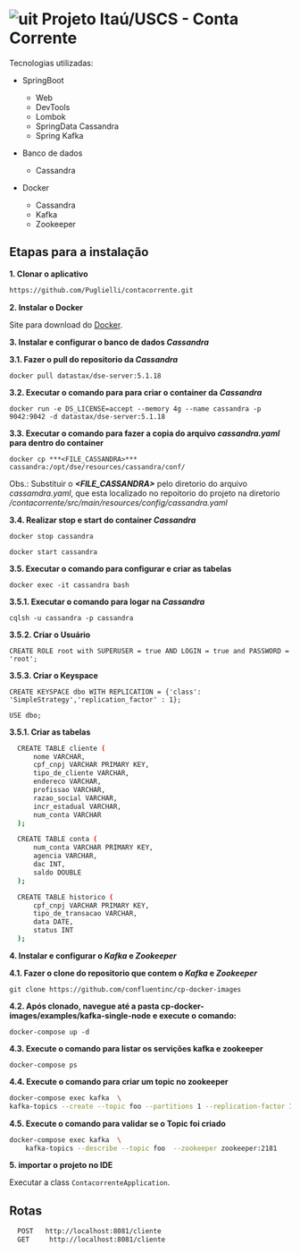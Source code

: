# ![uit](https://user-images.githubusercontent.com/62891985/82739494-5e96bd80-9d16-11ea-993d-25c048bad462.png) Projeto Itaú/USCS - Conta Corrente

Tecnologias utilizadas:

- SpringBoot
  - Web
  - DevTools
  - Lombok
  - SpringData Cassandra
  - Spring Kafka

- Banco de dados
  - Cassandra
 
- Docker
  - Cassandra
  - Kafka
  - Zookeeper

## Etapas para a instalação

**1. Clonar o aplicativo**

```bash
https://github.com/Puglielli/contacorrente.git
```

**2. Instalar o Docker**

Site para download do [Docker](https://docs.docker.com/get-docker/).

**3. Instalar e configurar o banco de dados *Cassandra***

  **3.1. Fazer o pull do repositorio da *Cassandra***

  `docker pull datastax/dse-server:5.1.18`

  **3.2. Executar o comando para para criar o container da *Cassandra***
  
  `docker run -e DS_LICENSE=accept --memory 4g --name cassandra -p 9042:9042 -d datastax/dse-server:5.1.18`

  **3.3. Executar o comando para fazer a copia do arquivo *cassandra.yaml* para dentro do container**
 
  `docker cp ***<FILE_CASSANDRA>*** cassandra:/opt/dse/resources/cassandra/conf/`

  Obs.: Substituir o ***<FILE_CASSANDRA>*** pelo diretorio do arquivo *cassamdra.yaml*, que esta localizado no repoitorio do projeto na diretorio _/contacorrente/src/main/resources/config/cassandra.yaml_

  **3.4. Realizar stop e start do container *Cassandra***
  
  `docker stop cassandra`

  `docker start cassandra`

  **3.5. Executar o comando para configurar e criar as tabelas**
  
  `docker exec -it cassandra bash`

  **3.5.1. Executar o comando para logar na *Cassandra***
  
  `cqlsh -u cassandra -p cassandra`

  **3.5.2. Criar o Usuário**

  `CREATE ROLE root with SUPERUSER = true AND LOGIN = true and PASSWORD = 'root';`

  **3.5.3. Criar o Keyspace**

  `CREATE KEYSPACE dbo WITH REPLICATION = {'class': 'SimpleStrategy','replication_factor' : 1};`

  `USE dbo;`

  **3.5.1. Criar as tabelas**

```bash
  CREATE TABLE cliente (
      nome VARCHAR,
      cpf_cnpj VARCHAR PRIMARY KEY,
      tipo_de_cliente VARCHAR,
      endereco VARCHAR,
      profissao VARCHAR,
      razao_social VARCHAR,
      incr_estadual VARCHAR,
      num_conta VARCHAR
  );
```
```bash
  CREATE TABLE conta (
      num_conta VARCHAR PRIMARY KEY,
      agencia VARCHAR,
      dac INT,
      saldo DOUBLE
  );
```
```bash
  CREATE TABLE historico (
      cpf_cnpj VARCHAR PRIMARY KEY,
      tipo_de_transacao VARCHAR,
      data DATE,
      status INT
  );
```

**4. Instalar e configurar o *Kafka* e *Zookeeper***

  **4.1. Fazer o clone do repositorio que contem o *Kafka* e *Zookeeper***

  `git clone https://github.com/confluentinc/cp-docker-images`

  **4.2. Após clonado, navegue até a pasta cp-docker-images/examples/kafka-single-node e execute o comando:**
  
  `docker-compose up -d`

  **4.3. Execute o comando para listar os servições kafka e zookeeper**
  
  `docker-compose ps`

**4.4. Execute o comando para criar um topic no zookeeper**

  ```bash
  docker-compose exec kafka  \
  kafka-topics --create --topic foo --partitions 1 --replication-factor 1 --if-not-exists --zookeeper zookeeper:2181
  ```
**4.5. Execute o comando para validar se o Topic foi criado**

```bash
docker-compose exec kafka  \
    kafka-topics --describe --topic foo  --zookeeper zookeeper:2181
```

**5. importar o projeto no IDE**

Executar a class `ContacorrenteApplication`.

## Rotas

```bash
  POST   http://localhost:8081/cliente
  GET     http://localhost:8081/cliente
```